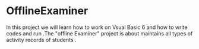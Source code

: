 OfflineExaminer
===============

In this project we will learn how to work on Vsual Basic 6 and how to write codes and run .The "offline Examiner" project is about maintains  all types of activity records of students .
